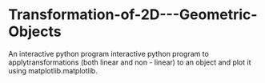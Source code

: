 # Transformation-of-2D---Geometric-Objects
An ​interactive python program ​interactive python program ​to applytransformations (both linear and non - linear) to an object and plot it using ​matplotlib.matplotlib.
